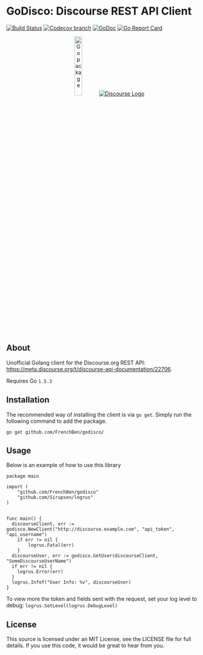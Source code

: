 GoDisco: Discourse REST API Client
===============================
[![Build Status](https://img.shields.io/travis/FrenchBen/godisco/master.svg?style=flat-square)](https://travis-ci.org/FrenchBen/godisco)
[![Codecov branch](https://img.shields.io/codecov/c/github/FrenchBen/godisco/master.svg?style=flat-square)](https://codecov.io/gh/FrenchBen/godisco)
[![GoDoc](https://img.shields.io/badge/godoc-reference-5272B4.svg?style=flat-square)](https://godoc.org/github.com/FrenchBen/godisco)
[![Go Report Card](https://goreportcard.com/badge/github.com/FrenchBen/godisco?style=flat-square)](https://goreportcard.com/report/github.com/FrenchBen/godisco)

<p align="center">
  <a href="http://golang.org" target="_blank"><img alt="Go package" src="https://golang.org/doc/gopher/pencil/gopherhat.jpg" width="20%" /></a>
  <a href="https://www.discourse.org/" target="_blank"><img src="https://raw.githubusercontent.com/discourse/discourse/master/images/discourse.png" alt="Discourse Logo"/></a>
</p>

About
----------------
Unofficial Golang client for the Discourse.org REST API: https://meta.discourse.org/t/discourse-api-documentation/22706.

Requires Go `1.5.3`

Installation
----------------
The recommended way of installing the client is via `go get`. Simply run the following command to add the package.

    go get github.com/FrenchBen/godisco/

Usage
----------------
Below is an example of how to use this library

```
package main

import (
	"github.com/FrenchBen/godisco"
	"github.com/Sirupsen/logrus"
)


func main() {
  discourseClient, err := godisco.NewClient("http://discourse.example.com", "api_token", "api_username")
	if err != nil {
		logrus.Fatal(err)
	}
  discourseUser, err := godisco.GetUser(discourseClient, "SomeDiscourseUserName")
  if err != nil {
    logrus.Error(err)
  }
  logrus.Infof("User Info: %v", discourseUser)
}
```

To view more the token and fields sent with the request, set your log level to debug:
`logrus.SetLevel(logrus.DebugLevel)`


License
----------------
This source is licensed under an MIT License, see the LICENSE file for full details. If you use this code, it would be great to hear from you.
